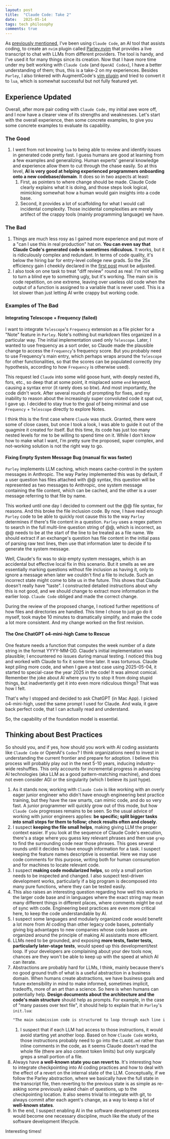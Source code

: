 ```yaml
---
layout: post
title:  "Claude Code: Take 2"
date:   2025-05-14
tags: tech philosophy
comments: true
---
```


As [previously mentioned](https://xianxu.github.io/2025/04/29/reflection-on-ai-coding.html), I've been using `Claude Code`, an AI tool that assists coding, to create an `nvim` plugin called [Parley.nvim](https://github.com/xianxu/parley.nvim) that provides a live transcript to chat with LLMs from different providers. The tool is handy, and I've used it for many things since its creation. Now that I have more time under my belt working with `Claude Code` (and `OpenAI Codex`), I have a better understanding of them; thus, this is a take-2 on my experiences. Besides `Parley`, I also tinkered with AugmentCode's [vim plugin](https://github.com/augmentcode/augment.vim) and tried to convert it to `lua`, which is somewhat successful but not fully featured yet. 

## Experience Updated
Overall, after more pair coding with `Claude Code,` my initial awe wore off, and I now have a clearer view of its strengths and weaknesses. Let's start with the overall experience, then some concrete examples, to give you some concrete examples to evaluate its capability. 

### The Good

1. I went from not knowing `lua` to being able to review and identify issues in generated code pretty fast. I guess humans are good at learning from a few examples and generalizing. Human experts' general knowledge and experience allow them to cut through the chase easily. So at this level, **AI is very good at helping experienced programmers onboarding onto a new codebase/domain**. It does so in two aspects at least:
    1. First, as pointers to where change should be made. Claude Code clearly explains what it is doing, and those steps look logical, mimicking somewhat how a human would gain insights into a code base. 
    2. Second, it provides a lot of scaffolding for what I would call incidental complexity. Those incidental complexities are merely artifect of the crappy tools (mainly programming language) we have. 

### The Bad

1. Things are much less rosy as I gained more experience and put more of a "can I use this in real production" hat on. **You can even say that Claude Code's generated code is sometimes ridiculous.** It works, but it is ridiculously complex and redundant. In terms of code quality, it's below the hiring bar for entry-level college new grads. So the 25x efficiency gain I cheekily declared in the [first post](https://xianxu.github.io/2025/04/29/reflection-on-ai-coding.html) must be adjusted. 
2. I also took on one task to treat "diff review" round as real: I'm not willing to turn a blind eye to something ugly, but it's working. The main sin is code repetition, on one extreme, leaving over useless old code when the output of a function is assigned to a variable that is never used. This is a lot slower than just letting AI write crappy but working code. 

### Examples of The Bad

#### Integrating Telescope + Frequency (failed)

I want to integrate `Telescope`'s `Frequency` extension as a file picker for a "Note" feature in `Parley`. Note's nothing but markdown files organized in a particular way. The initial implementation used only `Telescope`. Later, I wanted to use frequency as a sort order, so Claude made the plausible change to access the `Frequency`'s frequency score. But you probably need to use Frequency's main entry, which perhaps wraps around the `Telescope` for other functionalities, so that the scores can be populated correctly (my hypothesis, according to how `Frequency` is otherwise used). 

This request led `Claude` into some wild goose hunt, with deeply nested ifs, fors, etc., so deep that at some point, it misplaced some `end` keyword, causing a syntax error (it rarely does so btw). And most importantly, the code didn't work. After several rounds of prompting for fixes, and my inability to reason about the increasingly super convoluted code it spat out, I gave up. I decided to stay true to the goal of being minimal and use `Frequency` + `Telescope` directly to explore Notes. 

I think this is the first case where `Claude` was stuck. Granted, there were some of close cases, but once I took a look, I was able to guide it out of the quagmire it created for itself. But this time, its code has just too many nested levels for me to be willing to spend time on it. While I don't know how to make what I want, I'm pretty sure the proposed, super complex, and not-working solution is not the right way to go. 

#### Fixing Empty System Message Bug (manual fix was faster)

`Parley` implements LLM caching, which means cache-control in the system messages in Anthropic. The way Parley implemented this was by default, if a user question has files attached with @@ syntax, this question will be represented as two messages to Anthropic, one system message containing the file content, which can be cached, and the other is a user message referring to that file by name. 

This worked until one day I decided to comment out the @@ file syntax, for reasons. And this broke the file inclusion code. By now, I have read enough `Parley` code to be able to quickly root cause this to the way `Parley` determines if there's file content in a question. `Parley` uses a regex pattern to search in the full multi-line question string of @@, which is incorrect, as @@ needs to be at the start of the line to be treated as a file name. We should extract if an exchange's question has file content in the initial pass of parsing raw text lines, then use that information later to decide if to generate the system message. 

Well, Claude's fix was to skip empty system messages, which is an accidental but effective local fix in this scenario. But it smells as we are essentially marking questions without file inclusion as having it, only to ignore a message when later we couldn't find a file to include. Such an incorrect state might come to bite us in the future. This shows that Claude doesn't really have "taste". I constructed detailed instructions about why this is not good, and we should change to extract more information in the earlier loop. `Claude Code` obliged and made the correct change. 

During the review of the proposed change, I noticed further repetitions of how files and directories are handled. This time I chose to just go do it myself, took maybe 10 minutes to dramatically simplify, and make the code a lot more consistent. And my change worked on the first revision. 

#### The One ChatGPT o4-mini-high Came to Rescue
One feature needs a function that computes the week number of a date string in the format YYYY-MM-DD. Claude's initial implementation was plausible; I encountered no issues during manual testing. I noticed this bug and worked with Claude to fix it some time later. It was torturous. Claude kept piling more code, and when I gave a test case using 2025-05-04, it started to special-case the year 2025 in the code! It was almost comical. Remember the joke about AI where you try to stop it from doing stupid things, but inadvertently get it into even more ridiculous things? That was how I felt. 

That's why I stopped and decided to ask ChatGPT (in Mac App). I picked o4-mini-high, used the same prompt I used for Claude. And wala, it gave back perfect code, that I can actually read and understand. 

So, the capability of the foundation model is essential. 

## Thinking about Best Practices
So should you, and if yes, how should you work with AI coding assistants like `Claude Code` or OpenAI's `Codex`? I think organizations need to invest in understanding the current frontier and prepare for adoption. I believe this process will probably play out in the next 5-10 years, inducing industry-wide reshuffles. This only accounts for incremental progress in advancing AI technologies (aka LLM as a good pattern-matching machine), and does not even consider AGI or the singularity (which I believe its just hype). 

1. As it stands now, working with `Claude Code` is like working with an overly eager junior engineer who didn't have enough engineering best practice training, but they have the raw smarts, can mimic code, and do so very fast. A junior programmer will quickly grow out of this mode, but how `Claude Code` progresses remains to be seen. So the usual advice of working with junior engineers applies: **be specific; split bigger tasks into small steps for them to follow; check results often and closely**. 
2. I suspect **keeping the file small helps**, making giving LLM the proper context easier. If you look at the sequence of Claude Code's execution, there's a stage where you guess key relevant phrases and then use `grep` to find the surrounding code near those phrases. This goes several rounds until it decides to have enough information for a task. I suspect keeping the feature names descriptive is essential. Here we may use code comments for this purpose, writing both for human consumption and for machines to locate relevant code.
3. I suspect **making code modularized helps**, so only a small portion needs to be inspected and changed. I also suspect test-driven development works, particularly if a big program is decomposed into many pure functions, where they can be tested easily.
4. This also raises an interesting question regarding how well this works in the larger code base and in languages where the exact string may mean many different things in different places, where comments might be out of sync with code. Engineering best practices are even more critical here, to keep the code understandable by AI. 
6. I suspect some languages and modularly organized code would benefit a lot more from AI coding than other legacy code bases, potentially giving big advantages to new companies whose code bases are organized around the principle of making AI assistants more efficient. 
7. LLMs need to be grounded, and exposing **more tests, faster tests, particularly later-stage tests**, would speed up this development/test loop. If your developers are complaining about your dev tools now, chances are they won't be able to keep up with the speed at which AI can iterate.
8. Abstractions are probably hard for LLMs, I think, mainly because there's no good ground truth of what is a useful abstraction in a business domain. When humans create abstractions, we have business goals and future extensibility in mind to make informed, sometimes implicit, tradeoffs, more of an art than a science. So here is when humans can potentially help. **Design documents about the architecture and the code's main structure** should help as prompts. For example, in the case of "many passes over text file", it should help to explain that in `Parley`'s `init.lua`:
    ```markdown
   "The main submission code is structured to loop through each line in the file once, extracting information needed to construct a request to LLM, and the extracted information is organized as a table of exchange, where a single exchange having a question, answer, file references mentioned in question, reasoning steps and summary lines from assistant's response. Then a 2nd pass through the extracted exchanges to construct API requests to LLMs. The first loop should be LLM provider agnostic, while the second loop needs to adapt to each provider's API." 
   ```
    1. I suspect that if each LLM had access to those instructions, it would avoid starting yet another loop. Based on how `Claude Code` works, those instructions probably need to go into the `CLAUDE.md` rather than inline comments in the code, as it seems Claude doesn't read the whole file (there are also context token limits) but only surgically greps a small portion of a file.
9. Always have **a well-known state you can revert to**. It's interesting how to integrate checkpointing into AI coding practices and how to deal with the effect of a revert on the internal state of the LLM. Conceptually, if we follow the Parley abstraction, where we basically have the full state in the transcript file, then reverting to the previous state is as simple as re-asking some previously asked chain of questions, up to the checkpointing location. It also seems trivial to integrate with git, to always commit after each agent's change, as a way to keep a list of **well-known states**.
10. In the end, I suspect enabling AI in the software development process would become one necessary discipline, much like the study of the software development lifecycle.

Interesting times! 
